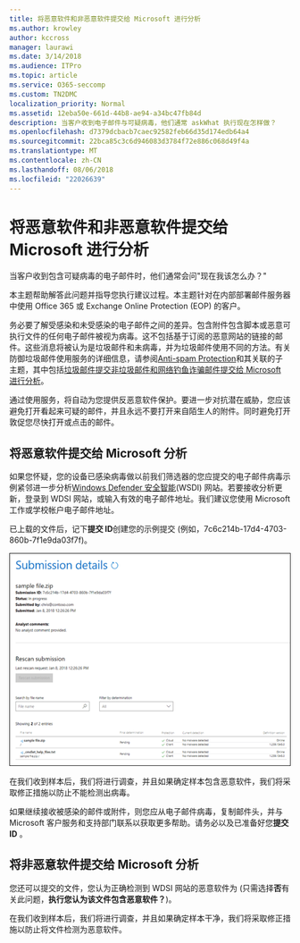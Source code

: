 ```yaml
---
title: 将恶意软件和非恶意软件提交给 Microsoft 进行分析
ms.author: krowley
author: kccross
manager: laurawi
ms.date: 3/14/2018
ms.audience: ITPro
ms.topic: article
ms.service: O365-seccomp
ms.custom: TN2DMC
localization_priority: Normal
ms.assetid: 12eba50e-661d-44b8-ae94-a34bc47fb84d
description: 当客户收到电子邮件与可疑病毒，他们通常 askWhat 执行现在怎样做？
ms.openlocfilehash: d7379dcbacb7caec92582feb66d35d174edb64a4
ms.sourcegitcommit: 22bca85c3c6d946083d3784f72e886c068d49f4a
ms.translationtype: MT
ms.contentlocale: zh-CN
ms.lasthandoff: 08/06/2018
ms.locfileid: "22026639"
---
```

# <a name="submitting-malware-and-non-malware-to-microsoft-for-analysis"></a>将恶意软件和非恶意软件提交给 Microsoft 进行分析

当客户收到包含可疑病毒的电子邮件时，他们通常会问"现在我该怎么办？"
  
本主题帮助解答此问题并指导您执行建议过程。本主题针对在内部部署邮件服务器中使用 Office 365 或 Exchange Online Protection (EOP) 的客户。
  
务必要了解受感染和未受感染的电子邮件之间的差异。包含附件包含脚本或恶意可执行文件的任何电子邮件被视为病毒。这不包括基于订阅的恶意网站的链接的邮件。这些消息将被认为是垃圾邮件和未病毒，并为垃圾邮件使用不同的方法。有关防御垃圾邮件使用服务的详细信息，请参阅[Anti-spam Protection](http://technet.microsoft.com/library/d5c58b9d-c9a2-4f2e-b4aa-b202aa4d5e7d.aspx)和其关联的子主题，其中包括[垃圾邮件提交非垃圾邮件和网络钓鱼诈骗邮件提交给 Microsoft 进行分析](submit-spam-non-spam-and-phishing-scam-messages-to-microsoft-for-analysis.md)。 
  
通过使用服务，将自动为您提供反恶意软件保护。要进一步对抗潜在威胁，您应该避免打开看起来可疑的邮件，并且永远不要打开来自陌生人的附件。同时避免打开敦促您尽快打开或点击的邮件。
  
## <a name="submitting-malware-to-microsoft-for-analysis"></a>将恶意软件提交给 Microsoft 分析

如果您怀疑，您的设备已感染病毒做以前我们筛选器的您应提交的电子邮件病毒示例紧邻进一步分析[Windows Defender 安全智能](https://go.microsoft.com/fwlink/p/?LinkId=196858)(WSDI) 网站。若要接收分析更新，登录到 WDSI 网站，或输入有效的电子邮件地址。我们建议您使用 Microsoft 工作或学校帐户电子邮件地址。 
  
已上载的文件后，记下**提交 ID**创建您的示例提交 (例如，7c6c214b-17d4-4703-860b-7f1e9da03f7f)。 
  
![Windows Defender 安全智能网站中的提交详细信息](media/EOP-Malware-Protection-Center.png)
  
在我们收到样本后，我们将进行调查，并且如果确定样本包含恶意软件，我们将采取修正措施以防止不能检测出病毒。
  
如果继续接收被感染的邮件或附件，则您应从电子邮件病毒，复制邮件头，并与 Microsoft 客户服务和支持部门联系以获取更多帮助。请务必以及已准备好您**提交 ID** 。 
  
## <a name="submitting-non-malware-to-microsoft-for-analysis"></a>将非恶意软件提交给 Microsoft 分析

您还可以提交的文件，您认为正确检测到 WDSI 网站的恶意软件为 (只需选择**否**有关此问题，**执行您认为该文件包含恶意软件？**)。
  
在我们收到样本后，我们将进行调查，并且如果确定样本干净，我们将采取修正措施以防止将文件检测为恶意软件。
  

